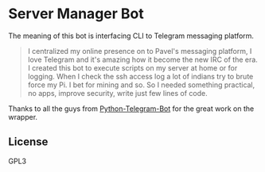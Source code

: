 # Server Manager Bot

The meaning of this bot is interfacing CLI to Telegram messaging platform.

> I centralized my online presence on to Pavel's messaging platform, I love Telegram and it's amazing how it become the new IRC of the era.
I created this bot to execute scripts on my server at home or for logging. When I check the ssh access log a lot of indians try to brute force my Pi. I bet for mining and so.
So I needed something practical, no apps, improve security, write just few lines of code.

Thanks to all the guys from [Python-Telegram-Bot](https://github.com/python-telegram-bot/python-telegram-bot) for the great work on the wrapper.

## License 
GPL3
